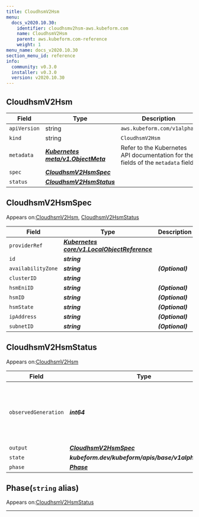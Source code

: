 ```yaml
---
title: CloudhsmV2Hsm
menu:
  docs_v2020.10.30:
    identifier: cloudhsmv2hsm-aws.kubeform.com
    name: CloudhsmV2Hsm
    parent: aws.kubeform.com-reference
    weight: 1
menu_name: docs_v2020.10.30
section_menu_id: reference
info:
  community: v0.3.0
  installer: v0.3.0
  version: v2020.10.30
---
```


## CloudhsmV2Hsm
| Field | Type | Description |
| ------ | ----- | ----------- |
| `apiVersion` | string | `aws.kubeform.com/v1alpha1` |
|    `kind` | string | `CloudhsmV2Hsm` |
| `metadata` | ***[Kubernetes meta/v1.ObjectMeta](https://v1-18.docs.kubernetes.io/docs/reference/generated/kubernetes-api/v1.18/#objectmeta-v1-meta)***|Refer to the Kubernetes API documentation for the fields of the `metadata` field.|
| `spec` | ***[CloudhsmV2HsmSpec](#cloudhsmv2hsmspec)***||
| `status` | ***[CloudhsmV2HsmStatus](#cloudhsmv2hsmstatus)***||
## CloudhsmV2HsmSpec

Appears on:[CloudhsmV2Hsm](#cloudhsmv2hsm), [CloudhsmV2HsmStatus](#cloudhsmv2hsmstatus)

| Field | Type | Description |
| ------ | ----- | ----------- |
| `providerRef` | ***[Kubernetes core/v1.LocalObjectReference](https://v1-18.docs.kubernetes.io/docs/reference/generated/kubernetes-api/v1.18/#localobjectreference-v1-core)***||
| `id` | ***string***||
| `availabilityZone` | ***string***| ***(Optional)*** |
| `clusterID` | ***string***||
| `hsmEniID` | ***string***| ***(Optional)*** |
| `hsmID` | ***string***| ***(Optional)*** |
| `hsmState` | ***string***| ***(Optional)*** |
| `ipAddress` | ***string***| ***(Optional)*** |
| `subnetID` | ***string***| ***(Optional)*** |
## CloudhsmV2HsmStatus

Appears on:[CloudhsmV2Hsm](#cloudhsmv2hsm)

| Field | Type | Description |
| ------ | ----- | ----------- |
| `observedGeneration` | ***int64***| ***(Optional)*** Resource generation, which is updated on mutation by the API Server.|
| `output` | ***[CloudhsmV2HsmSpec](#cloudhsmv2hsmspec)***| ***(Optional)*** |
| `state` | ***kubeform.dev/kubeform/apis/base/v1alpha1.State***| ***(Optional)*** |
| `phase` | ***[Phase](#phase)***| ***(Optional)*** |
## Phase(`string` alias)

Appears on:[CloudhsmV2HsmStatus](#cloudhsmv2hsmstatus)

---

